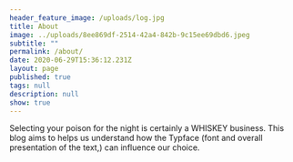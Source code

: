 ```yaml
---
header_feature_image: /uploads/log.jpg
title: About
image: ../uploads/8ee869df-2514-42a4-842b-9c15ee69dbd6.jpeg
subtitle: ""
permalink: /about/
date: 2020-06-29T15:36:12.231Z
layout: page
published: true
tags: null
description: null
show: true
---
```

Selecting your poison for the night is certainly a WHISKEY business. This blog aims to helps us understand how the Typface (font and overall presentation of the text,) can influence our choice.
